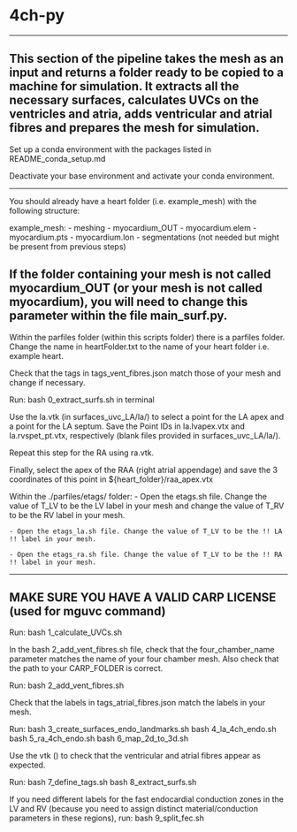 # 4ch-py

-------------------------------------------------------------------------------------
This section of the pipeline takes the mesh as an input and returns a folder ready to be copied to a machine for simulation. It extracts all the necessary surfaces, calculates UVCs on the ventricles and atria, adds ventricular and atrial fibres and prepares the mesh for simulation. 
-------------------------------------------------------------------------------------

Set up a conda environment with the packages listed in README_conda_setup.md 

Deactivate your base environment and activate your conda environment. 

-------------------------------------------------------------------------------------
You should already have a heart folder (i.e. example_mesh) with the following structure:

example_mesh:
		- meshing
				- myocardium_OUT
						- myocardium.elem
						- myocardium.pts
						- myocardium.lon
		- segmentations (not needed but might be present from previous steps)


If the folder containing your mesh is not called myocardium_OUT (or your mesh is not called myocardium), you will need to change this parameter within the file main_surf.py. 
-------------------------------------------------------------------------------------

Within the parfiles folder (within this scripts folder) there is a parfiles folder. Change the name in heartFolder.txt to the name of your heart folder i.e. example heart. 

Check that the tags in tags_vent_fibres.json match those of your mesh and change if necessary. 

Run:
	bash 0_extract_surfs.sh in terminal

Use the la.vtk (in surfaces_uvc_LA/la/) to select a point for the LA apex and a point for the LA septum. Save the Point IDs in la.lvapex.vtx and la.rvspet_pt.vtx, respectively (blank files provided in surfaces_uvc_LA/la/).

Repeat this step for the RA using ra.vtk.

Finally, select the apex of the RAA (right atrial appendage) and save the 3 coordinates of this point in ${heart_folder}/raa_apex.vtx

Within the ./parfiles/etags/ folder:
	- Open the etags.sh file. Change the value of T_LV to be the LV label in your mesh and change the value of T_RV to be the RV label in your mesh. 

	- Open the etags_la.sh file. Change the value of T_LV to be the !! LA !! label in your mesh.

	- Open the etags_ra.sh file. Change the value of T_LV to be the !! RA !! label in your mesh.

-------------------------------------------------------------------------------------
MAKE SURE YOU HAVE A VALID CARP LICENSE (used for mguvc command)
-------------------------------------------------------------------------------------

Run:
	bash 1_calculate_UVCs.sh

In the bash 2_add_vent_fibres.sh file, check that the four_chamber_name parameter matches the name of your four chamber mesh.
Also check that the path to your CARP_FOLDER is correct. 

Run:
	bash 2_add_vent_fibres.sh

Check that the labels in tags_atrial_fibres.json match the labels in your mesh.

Run:
	bash 3_create_surfaces_endo_landmarks.sh
	bash 4_la_4ch_endo.sh
	bash 5_ra_4ch_endo.sh
	bash 6_map_2d_to_3d.sh

Use the vtk () to check that the ventricular and atrial fibres appear as expected. 

Run:
	bash 7_define_tags.sh
	bash 8_extract_surfs.sh

If you need different labels for the fast endocardial conduction zones in the LV and RV (because you need to assign distinct material/conduction parameters in these regions), run:
	bash 9_split_fec.sh